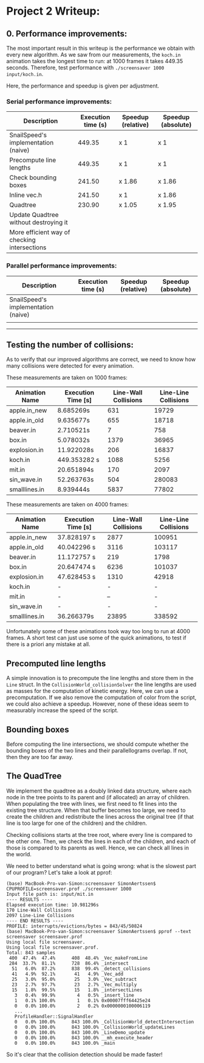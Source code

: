 # Project 2 Writeup:

## 0. Performance improvements:
The most important result in this writeup is the performance we obtain with every new algorithm. As we saw from our measurements, the `koch.in` animation takes the longest time to run: at 1000 frames it takes 449.35 seconds. Therefore, test performance with `./screensaver 1000 input/koch.in`.

Here, the performance and speedup is given per adjustment.

### Serial performance improvements:

| Description | Execution time (s) | Speedup (relative) | Speedup (absolute) |
| - | - | - | - |
| SnailSpeed's implementation (naive) | 449.35 | x 1 | x 1 |
| Precompute line lengths | 449.35 | x 1 | x 1 |
| Check bounding boxes | 241.50 | x 1.86 | x 1.86 |
| Inline vec.h | 241.50 | x 1 | x 1.86 |
| Quadtree | 230.90 | x 1.05 | x 1.95 |
| Update Quadtree without destroying it | | | |
| More efficient way of checking intersections | | | |

### Parallel performance improvements:

| Description | Execution time (s) | Speedup (relative) | Speedup (absolute) |
| - | - | - | - |
| SnailSpeed's implementation (naive) | | | |
| | | | |

--- 

## Testing the number of collisions:
As to verify that our improved algorithms are correct, we need to know how many collisions were detected for every animation. 

These measurements are taken on 1000 frames:

| Animation Name | Execution Time [s] | Line-Wall Collisions | Line-Line Collisions |
| - | - | - | - |
| apple.in_new | 8.685269s | 631 | 19729 | 
| apple.in_old | 9.635677s | 655 | 18718 | 
| beaver.in | 2.710521s | 7 | 758 | 
| box.in | 5.078032s | 1379 | 36965 |
| explosion.in | 11.922028s | 206 | 16837 |
| koch.in | 449.353282 s | 1088 | 5256 |
| mit.in | 20.651894s | 170 | 2097 | 
| sin_wave.in | 52.263763s | 504 | 280083 |
| smalllines.in | 8.939444s | 5837 | 77802 | 


These measurements are taken on 4000 frames:

| Animation Name | Execution Time [s] | Line-Wall Collisions | Line-Line Collisions |
| - | - | - | - |
| apple.in_new | 37.828197 s | 2877 | 100951 | 
| apple.in_old | 40.042296 s | 3116 | 103117 | 
| beaver.in | 11.172757 s | 219 | 1798 |
| box.in | 20.647474 s | 6236 | 101037 | 
| explosion.in | 47.628453 s | 1310 | 42918 | 
| koch.in | - | - | - | 
| mit.in | - | – | - | 
| sin_wave.in | - | - | - | 
| smalllines.in | 36.266379s | 23895 | 338592 | 

Unfortunately some of these animations took way too long to run at 4000 frames. A short test can just use some of the quick animations, to test if there is a priori any mistake at all.

## Precomputed line lengths
A simple innovation is to precompute the line lengths and store them in the `Line` struct. In the `CollisionWorld_collisionSolver` the line lengths are used as masses for the computation of kinetic energy. Here, we can use a precomputation. If we also remove the computation of color from the script, we could also achieve a speedup. However, none of these ideas seem to measurably increase the speed of the script.

## Bounding boxes
Before computing the line intersections, we should compute whether the bounding boxes of the two lines and their parallellograms overlap. If not, then they are too far away.

## The QuadTree
We implement the quadtree as a doubly linked data structure, where each node in the tree points to its parent and (if allocated) an array of children. When populating the tree with lines, we first need to fit lines into the existing tree structure. When that buffer becomes too large, we need to create the children and redistribute the lines across the original tree (if that line is too large for one of the children) and the children. 

Checking collisions starts at the tree root, where every line is compared to the other one. Then, we check the lines in each of the children, and each of those is compared to its parents as well. Hence, we can check all lines in the world.

We need to better understand what is going wrong: what is the slowest part of our program? Let's take a look at pprof:

    (base) MacBook-Pro-van-Simon:screensaver SimonAertssen$ CPUPROFILE=screensaver.prof ./screensaver 1000
    Input file path is: input/mit.in
    ---- RESULTS ----
    Elapsed execution time: 10.981296s
    170 Line-Wall Collisions
    2097 Line-Line Collisions
    ---- END RESULTS ----
    PROFILE: interrupts/evictions/bytes = 843/45/50824
    (base) MacBook-Pro-van-Simon:screensaver SimonAertssen$ pprof --text screensaver screensaver.prof
    Using local file screensaver.
    Using local file screensaver.prof.
    Total: 843 samples
     400  47.4%  47.4%      408  48.4% _Vec_makeFromLine
     284  33.7%  81.1%      728  86.4% _intersect
      51   6.0%  87.2%      838  99.4% _detect_collisions
      41   4.9%  92.1%       41   4.9% _Vec_add
      25   3.0%  95.0%       25   3.0% _Vec_subtract
      23   2.7%  97.7%       23   2.7% _Vec_multiply
      15   1.8%  99.5%       15   1.8% _intersectLines
       3   0.4%  99.9%        4   0.5% _insert_line
       1   0.1% 100.0%        1   0.1% 0x00007fff64425e24
       0   0.0% 100.0%        2   0.2% 0x0000000100006119
       ...
       ProfileHandler::SignalHandler
       0   0.0% 100.0%      843 100.0% _CollisionWorld_detectIntersection
       0   0.0% 100.0%      843 100.0% _CollisionWorld_updateLines
       0   0.0% 100.0%      843 100.0% _LineDemo_update
       0   0.0% 100.0%      843 100.0% __mh_execute_header
       0   0.0% 100.0%      843 100.0% _main

So it's clear that the collision detection should be made faster!